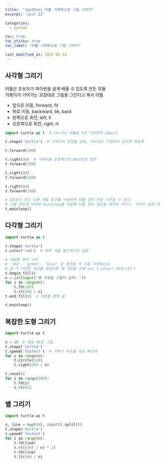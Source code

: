 ```yaml
---
title:  "[python] 터틀 그래픽스로 그림 그리기"
excerpt: "unit 21"

categories:
  - python

toc: true
toc_sticky: true
toc_label: "터틀 그래픽스로 그림 그리기"

last_modified_at: 2021-05-19
---
```


## 사각형 그리기

터틀은 초보자가 파이썬을 쉽게 배울 수 있도록 만든 모듈<br>
거북이가 기어가는 모양대로 그림을 그린다고 해서 터틀

- 앞으로 이동, forward, fd
- 뒤로 이동, backward, bk, back
- 왼쪽으로 회전, left, lt
- 오른쪽으로 회전, right, rt
```python
import turtle as t  # turtle 모듈을 t로 지정하여 import

t.shape('turtle')  # 거북이의 모양을 설정, 아무것도 지정하지 않으면 화살표

t.forward(100)

t.right(90)  # 거북이를 오른쪽으로 90도만큼 회전
t.forward(100)

t.right(90)
t.forward(100)

t.right(90)
t.forward(100)

# IDLE이 아닌 다른 개발 도구를 사용하면 터틀 창이 바로 사라질 수 있다.
# 그럴 경우에 아래의 mainloop를 이용해 터틀 창이 종료될 때까지 마우스, 키보드 입력 대기
t.mainloop()
```

## 다각형 그리기
```python
import turtle as t

t.shape('turtle')
t.color('red')  # 펜의 색을 빨간색으로 설정

# 색칠할 영역 시작
# 'red', 'green', 'blue' 등 영어로 색 이름 지정하는데,
# 좀 더 다양한 색상을 원한다면 웹 색상을 사용 ex) t.color('#33cc33')
t.begin_fill()
n = int(input('몇 각형을 그릴지 입력: '))
for i in range(n):
    t.fd(100)
    t.rt(360 / n)
t.end_fill()  # 색칠할 영역 끝

t.mainloop()
```

## 복잡한 도형 그리기
```python
import turtle as t

n = 60  # 원을 60번 그림
t.shape('turtle')
t.speed('fastest')  # 거북이 속도를 가장 빠르게
for i in range(n):
    t.circle(120)
    t.right(360 / n)

t.reset()
for i in range(300):
    t.fd(i)
    t.rt(91)
```

## 별 그리기
```python
import turtle as t

n, line = map(int, input().split())
t.shape('turtle')
t.speed('fastest')
for i in range(n):
    t.fd(line)
    t.rt((360 / n) * 2)
    t.fd(line)
    t.lt(360 / n)
```